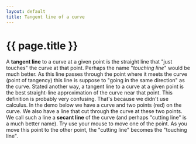 ```yaml
---
layout: default
title: Tangent line of a curve
---
```


# {{ page.title }}

A __tangent line__ to a curve at a given point is the straight line that
"just touches" the curve at that point.
Perhaps the name "_touching line_" would be much better.
As this line passes through the point where it meets the curve
(point of tangency) this line is suppose to "going in the same direction" as the curve.
Stated another way, a tangent line to a curve at a given point is the
best straight-line approximation of the curve near that point.
This definition is probably very confusing.
That's because we didn't use calculus.
In the demo below we have a curve and two points (red) on the curve.
We also have a line that cut through the curve at these two points.
We call such a line a __secant line__ of the curve
(and perhaps "cutting line" is a much better name).
Try use your mouse to move one of the point.
As you move this point to the other point,
the "cutting line" becomes the "touching line".

<div id="sketch-holder">
  <!-- Our sketch will go here! -->
</div>

<script language="javascript" type="text/javascript" src="/js/p5.min.js"></script>
<script language="javascript" type="text/javascript" src="/js/tangent.js"></script>
